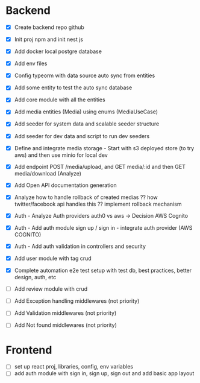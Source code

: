 # Backend

- [x] Create backend repo github
- [x] Init proj npm and init nest js
- [x] Add docker local postgre database
- [x] Add env files
- [x] Config typeorm with data source auto sync from entities
- [x] Add some entity to test the auto sync database
- [x] Add core module with all the entities
- [x] Add media entities (Media) using enums (MediaUseCase)
- [x] Add seeder for system data and scalable seeder structure
- [x] Add seeder for dev data and script to run dev seeders
- [x] Define and integrate media storage - Start with s3 deployed store (to try aws) and then use minio for local dev
- [x] Add endpoint POST /media/upload, and GET media/:id and then GET media/download (Analyze)
- [x] Add Open API documentation generation
- [x] Analyze how to handle rollback of created medias ?? how twitter/facebook api handles this ?? implement rollback mechanism
- [x] Auth - Analyze Auth providers auth0 vs aws -> Decision AWS Cognito
- [x] Auth - Add auth module sign up / sign in - integrate auth provider (AWS COGNITO)
- [x] Auth - Add auth validation in controllers and security
- [x] Add user module with tag crud

- [x] Complete automation e2e test setup with test db, best practices, better design, auth, etc

- [ ] Add review module with crud

- [ ] Add Exception handling middlewares (not priority)
- [ ] Add Validation middlewares (not priority)
- [ ] Add Not found middlewares (not priority)

# Frontend

- [ ] set up react proj, libraries, config, env variables
- [ ] add auth module with sign in, sign up, sign out and add basic app layout
